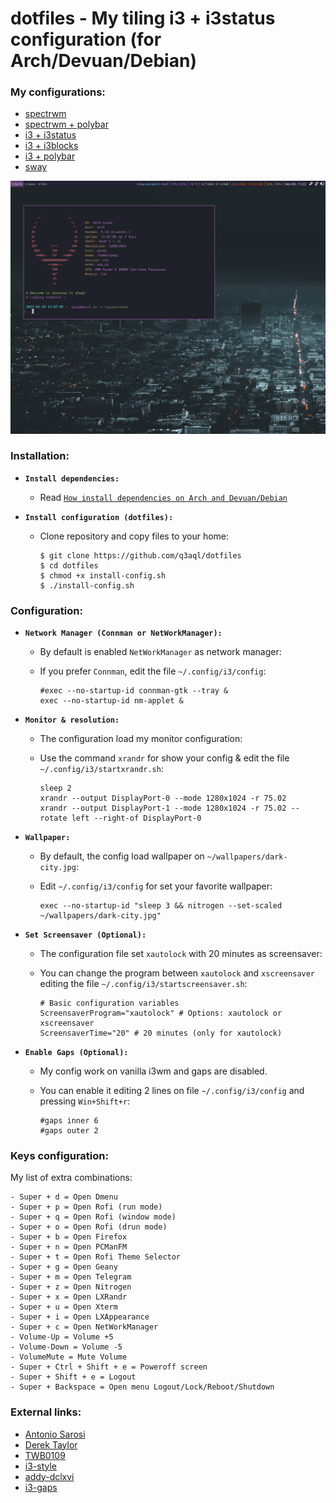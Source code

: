 dotfiles - My tiling i3 + i3status configuration (for Arch/Devuan/Debian)
=========================================================================

### My configurations:

* [spectrwm](README.md)
* [spectrwm + polybar](README-spectrwm-polybar.md)
* [i3 + i3status](README-i3.md)
* [i3 + i3blocks](README-i3-i3blocks.md)
* [i3 + polybar](README-i3-polybar.md)
* [sway](README-sway.md)

![i3-i3status](examples/i3wm-i3status.png)

### Installation:

  * **`Install dependencies:`**
  
    * Read [`How install dependencies on Arch and Devuan/Debian`](Dependencies.md)

  * **`Install configuration (dotfiles):`**
  
    * Clone repository and copy files to your home:

      ```shell
      $ git clone https://github.com/q3aql/dotfiles
      $ cd dotfiles
      $ chmod +x install-config.sh
      $ ./install-config.sh
      ````

### Configuration:

  * **`Network Manager (Connman or NetWorkManager):`**
  
    * By default is enabled `NetWorkManager` as network manager:
    * If you prefer `Connman`, edit the file `~/.config/i3/config`:
    
      ```shell
      #exec --no-startup-id connman-gtk --tray &
      exec --no-startup-id nm-applet &
      ````

  * **`Monitor & resolution:`**
  
    * The configuration load my monitor configuration:
    * Use the command `xrandr` for show your config & edit the file `~/.config/i3/startxrandr.sh`:
    
      ```shell
      sleep 2
      xrandr --output DisplayPort-0 --mode 1280x1024 -r 75.02
      xrandr --output DisplayPort-1 --mode 1280x1024 -r 75.02 --rotate left --right-of DisplayPort-0
      ````

  * **`Wallpaper:`**
  
    * By default, the config load wallpaper on `~/wallpapers/dark-city.jpg`:
    * Edit  `~/.config/i3/config` for set your favorite wallpaper:
    
      ```shell
      exec --no-startup-id "sleep 3 && nitrogen --set-scaled ~/wallpapers/dark-city.jpg"
      ````

 * **`Set Screensaver (Optional):`**

    * The configuration file set `xautolock` with 20 minutes as screensaver:
    * You can change the program between `xautolock` and `xscreensaver` editing the file `~/.config/i3/startscreensaver.sh`:

      ```shell
      # Basic configuration variables
      ScreensaverProgram="xautolock" # Options: xautolock or xscreensaver
      ScreensaverTime="20" # 20 minutes (only for xautolock)
      ````

* **`Enable Gaps (Optional):`**
  
    * My config work on vanilla i3wm and gaps are disabled.
    * You can enable it editing 2 lines on file `~/.config/i3/config` and pressing `Win+Shift+r`:
    
      ```shell
      #gaps inner 6
      #gaps outer 2
      ````

### Keys configuration:

My list of extra combinations:

    - Super + d = Open Dmenu
    - Super + p = Open Rofi (run mode)
    - Super + q = Open Rofi (window mode)
    - Super + o = Open Rofi (drun mode)
    - Super + b = Open Firefox
    - Super + n = Open PCManFM
    - Super + t = Open Rofi Theme Selector
    - Super + g = Open Geany
    - Super + m = Open Telegram 
    - Super + z = Open Nitrogen 
    - Super + x = Open LXRandr
    - Super + u = Open Xterm
    - Super + i = Open LXAppearance
    - Super + c = Open NetWorkManager
    - Volume-Up = Volume +5
    - Volume-Down = Volume -5
    - VolumeMute = Mute Volume
    - Super + Ctrl + Shift + e = Poweroff screen
    - Super + Shift + e = Logout
    - Super + Backspace = Open menu Logout/Lock/Reboot/Shutdown

### External links:

* [Antonio Sarosi](https://github.com/antoniosarosi/dotfiles/)
* [Derek Taylor](https://gitlab.com/dwt1/dotfiles/)
* [TWB0109](https://github.com/TWB0109/PDots)
* [i3-style](https://github.com/altdesktop/i3-style)
* [addy-dclxvi](https://github.com/addy-dclxvi/i3-starterpack)
* [i3-gaps](https://github.com/Airblader/i3)
